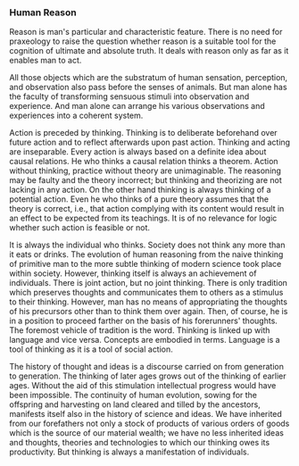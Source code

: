 ### Human Reason

Reason is man's particular and characteristic feature. There is no need for praxeology to raise the question whether reason is a suitable tool for the cognition of ultimate and absolute truth. It deals with reason only as far as it enables man to act.

All those objects which are the substratum of human sensation, perception, and observation also pass before the senses of animals. But man alone has the faculty of transforming sensuous stimuli into observation and experience. And man alone can arrange his various observations and experiences into a coherent system.

Action is preceded by thinking. Thinking is to deliberate beforehand over future action and to reflect afterwards upon past action. Thinking and acting are inseparable. Every action is always based on a definite idea about causal relations. He who thinks a causal relation thinks a theorem. Action without thinking, practice without theory are unimaginable. The reasoning may be faulty and the theory incorrect; but thinking and theorizing are not lacking in any action. On the other hand thinking is always thinking of a potential action. Even he who thinks of a pure theory assumes that the theory is correct, i.e., that action complying with its content would result in an effect to be expected from its teachings. It is of no relevance for logic whether such action is feasible or not.

It is always the individual who thinks. Society does not think any more than it eats or drinks. The evolution of human reasoning from the naive thinking of primitive man to the more subtle thinking of modern science took place within society. However, thinking itself is always an achievement of individuals. There is joint action, but no joint thinking. There is only tradition which preserves thoughts and communicates them to others as a stimulus to their thinking. However, man has no means of appropriating the thoughts of his precursors other than to think them over again. Then, of course, he is in a position to proceed farther on the basis of his forerunners' thoughts. The foremost vehicle of tradition is the word. Thinking is linked up with language and vice versa. Concepts are embodied in terms. Language is a tool of thinking as it is a tool of social action.

The history of thought and ideas is a discourse carried on from generation to generation. The thinking of later ages grows out of the thinking of earlier ages. Without the aid of this stimulation intellectual progress would have been impossible. The continuity of human evolution, sowing for the offspring and harvesting on land cleared and tilled by the ancestors, manifests itself also in the history of science and ideas. We have inherited from our forefathers not only a stock of products of various orders of goods which is the source of our material wealth; we have no less inherited ideas and thoughts, theories and technologies to which our thinking owes its productivity. But thinking is always a manifestation of individuals.
